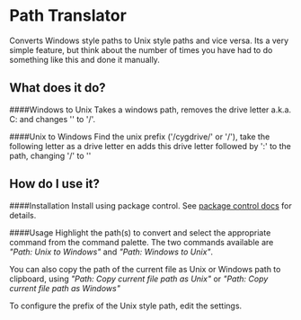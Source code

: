 Path Translator
===============

Converts Windows style paths to Unix style paths and vice versa. Its a very simple feature, but think about the number of times you have had to do something like this and done it manually. 

## What does it do?


####Windows to Unix
Takes a windows path, removes the drive letter a.k.a. C: and changes '\' to '/'. 

####Unix to Windows
Find the unix prefix ('/cygdrive/' or '/'), take the following letter as a drive letter en adds this drive letter followed by ':' to  the path, changing '/' to '\'

## How do I use it?

####Installation
Install using package control. See [package control docs](https://packagecontrol.io/docs/usage) for details.

####Usage
Highlight the path(s) to convert and select the appropriate command from the command palette. The two commands available are *"Path: Unix to Windows"* and *"Path: Windows to Unix"*.

You can also copy the path of the current file as Unix or Windows path to clipboard, using *"Path: Copy current file path as Unix"* or *"Path: Copy current file path as Windows"*

To configure the prefix of the Unix style path, edit the settings.
